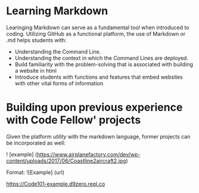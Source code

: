 # Learning Markdown
Learinging Markdown can serve as a fundamental tool when introduced to coding. Utilizing GitHub as a functional platform, the use of Markdown or .md helps students with:
<ul>
  <li> Understanding the Command Line. </li>
  <li> Understanding the context in which the Command Lines are deployed. </li>
  <li> Build familiarity with the problem-solving that is associated with building a website in html </li>
  <li> Introduce students with functions and features that embed websites with other vital forms of information </li>
</ul>

# Building upon previous experience with Code Fellow' projects

Given the platform *utility* with the markdown language, former projects can be incorporated as well:

! [example] (https://www.airplanefactory.com/dev/wp-content/uploads/2017/06/Coastline2aircraft2.jpg)

Format: ![Example] (url)

https://Code101-example.d9zero.repl.co


